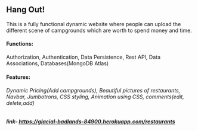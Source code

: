## Hang Out!
This is a fully functional dynamic website where people can upload the different scene of campgrounds which are worth to spend money and time.

#### Functions:
Authorization, Authentication, Data Persistence, Rest API, Data Associations, Databases(MongoDB Atlas)
#### Features:
###### Dynamic Pricing(Add campgrounds), Beautiful pictures of restaurants, Navbar, Jumbotrons, CSS styling, Animation using CSS, comments(edit, delete,add)
##### link- https://glacial-badlands-84900.herokuapp.com/restaurants
